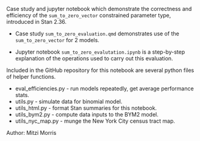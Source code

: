 Case study and jupyter notebook which demonstrate the correctness and efficiency of the
`sum_to_zero_vector` constrained parameter type, introduced in Stan 2.36.


- Case study `sum_to_zero_evaluation.qmd` demonstrates use of the `sum_to_zero_vector` for 2 models.

- Jupyter notebook `sum_to_zero_evalutation.ipynb` is a step-by-step explanation of the operations
used to carry out this evaluation. 

Included in the GitHub repository for this notebook are several python files of helper functions.

* eval_efficiencies.py - run models repeatedly, get average performance stats.
* utils.py - simulate data for binomial model.
* utils\_html.py - format Stan summaries for this notebook.
* utils\_bym2.py - compute data inputs to the BYM2 model.
* utils\_nyc\_map.py - munge the New York City census tract map.

Author:  Mitzi Morris
